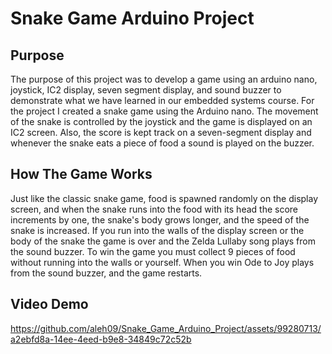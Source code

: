 # Snake Game Arduino Project
## Purpose
The purpose of this project was to develop a game using an arduino nano, joystick, IC2 display, seven segment display, and sound buzzer to demonstrate what we have learned in our embedded systems course. For the project I created a snake game using the Arduino nano. The movement of the snake is controlled by the joystick and the game is displayed on an IC2 screen. Also, the score is kept track on a seven-segment display and whenever the snake eats a piece of food a sound is played on the buzzer.

## How The Game Works
Just like the classic snake game, food is spawned randomly on the display screen, and when the snake runs into the food with its head the score increments by one, the snake's body grows longer, and the speed of the snake is increased. If you run into the walls of the display screen or the body of the snake the game is over and the Zelda Lullaby song plays from the sound buzzer. To win the game you must collect 9 pieces of food without running into the walls or yourself. When you win Ode to Joy plays from the sound buzzer, and the game restarts.

## Video Demo
https://github.com/aleh09/Snake_Game_Arduino_Project/assets/99280713/a2ebfd8a-14ee-4eed-b9e8-34849c72c52b


